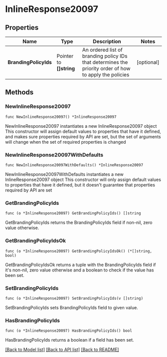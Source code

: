 # InlineResponse20097

## Properties

Name | Type | Description | Notes
------------ | ------------- | ------------- | -------------
**BrandingPolicyIds** | Pointer to **[]string** |       An ordered list of branding policy IDs that determines the priority order of how to apply the policies  | [optional] 

## Methods

### NewInlineResponse20097

`func NewInlineResponse20097() *InlineResponse20097`

NewInlineResponse20097 instantiates a new InlineResponse20097 object
This constructor will assign default values to properties that have it defined,
and makes sure properties required by API are set, but the set of arguments
will change when the set of required properties is changed

### NewInlineResponse20097WithDefaults

`func NewInlineResponse20097WithDefaults() *InlineResponse20097`

NewInlineResponse20097WithDefaults instantiates a new InlineResponse20097 object
This constructor will only assign default values to properties that have it defined,
but it doesn't guarantee that properties required by API are set

### GetBrandingPolicyIds

`func (o *InlineResponse20097) GetBrandingPolicyIds() []string`

GetBrandingPolicyIds returns the BrandingPolicyIds field if non-nil, zero value otherwise.

### GetBrandingPolicyIdsOk

`func (o *InlineResponse20097) GetBrandingPolicyIdsOk() (*[]string, bool)`

GetBrandingPolicyIdsOk returns a tuple with the BrandingPolicyIds field if it's non-nil, zero value otherwise
and a boolean to check if the value has been set.

### SetBrandingPolicyIds

`func (o *InlineResponse20097) SetBrandingPolicyIds(v []string)`

SetBrandingPolicyIds sets BrandingPolicyIds field to given value.

### HasBrandingPolicyIds

`func (o *InlineResponse20097) HasBrandingPolicyIds() bool`

HasBrandingPolicyIds returns a boolean if a field has been set.


[[Back to Model list]](../README.md#documentation-for-models) [[Back to API list]](../README.md#documentation-for-api-endpoints) [[Back to README]](../README.md)


